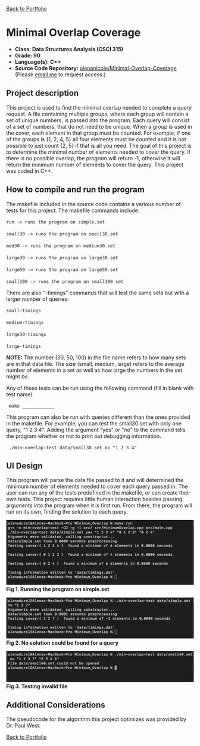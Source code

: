 [Back to Portfolio](./)

Minimal Overlap Coverage
===============

-   **Class: Data Structures Analysis (CSCI 315)** 
-   **Grade: 90** 
-   **Language(s): C++** 
-   **Source Code Repository:** [alenanicole/Minimal-Overlap-Coverage](https://github.com/alenanicole/Minimal-Overlap-Coverage)  
    (Please [email me](mailto:andurel@csustudent.net?subject=GitHub%20Access) to request access.)

## Project description

This project is used to find the minimal overlap needed to complete a query request. A file containing multiple groups, where each group will contain a set of unique numbers, is passed into the program. Each query will consist of a set of numbers, that do not need to be unique. When a group is used in the cover, each element in that group must be counted. For example, if one of the groups is {1, 2, 4, 5} all four elements must be counted and it is not possible to just count {2, 5} if that is all you need. The goal of this project is to determine the minimal number of elements needed to cover the query. If there is no possible overlap, the program will return -1, otherwise it will return the minimum number of elements to cover the query. This project was coded in C++.

## How to compile and run the program

The makefile included in the source code contains a various number of tests for this project. The makefile commands include:

    run -> runs the program on simple.set

    small30 -> runs the program on small30.set

    med30 -> runs the program on medium30.set

    large30 -> runs the program on large30.set

    large50 -> runs the program on large50.set

    small100 -> runs the program on small100.set

There are also "-timings" commands that will test the same sets but with a larger number of queries:

    small-timings

    medium-timings

    large30-timings

    large-timings

**NOTE:** The number (30, 50, 100) in the file name refers to how many sets are in that data file. The size (small, medium, large) refers to the average number of elements in a set as well as how large the numbers in the set might be.

Any of these tests can be run using the following command (fill in blank with test name):

```
 make ____________
```

This program can also be run with queries different than the ones provided in the makefile. For example, you can test the small30.set with only one query, "1 2 3 4". Adding the argument "yes" or "no" to the command tells the program whether or not to print out debugging information.

```
 ./min-overlap-test data/small30.set no "1 2 3 4"
```

## UI Design

This program will parse the data file passed to it and will determined the minimum number of elements needed to cover each query passed in. The user can run any of the tests predefined in the makefile, or can create their own tests. This project requires little human interaction besides passing arguments into the program when it is first run. From there, the program will run on its own, finding the solution to each query.

![screenshot](images/simple-test.png)  
**Fig 1. Running the program on simple.set**

![screenshot](images/no-solution.png)  
**Fig 2. No solution could be found for a query**

![screenshot](images/invalid-file.png)  
**Fig 3. Testing invalid file**

## Additional Considerations
The pseudocode for the algorithm this project optimizes was provided by Dr. Paul West.


[Back to Portfolio](./)

